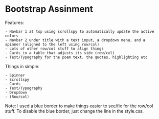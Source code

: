 # Bootstrap Assinment

Features:

    - Navbar 1 at top using scrollspy to automatically update the active colors
    - Navbar 2 under title with a text input, a dropdown menu, and a spinner (aligned to the left using row/col)
    - Lots of other row/col stuff to align things
    - Cards in a table that adjusts its side (row/col)
    - Text/Typography for the poem text, the quotes, highlighting etc


Things in simple:

    - Spinner
    - Scrollspy
    - Cards
    - Text/Typography
    - Dropdown
    - (Row/col)


Note: I used a blue border to make things easier to see/fix for the row/col stuff.
To disable the blue border, just change the line in the style.css.
